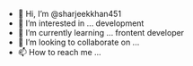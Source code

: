 - 👋 Hi, I’m @sharjeekkhan451
- 👀 I’m interested in ... development
- 🌱 I’m currently learning ... frontent developer
- 💞️ I’m looking to collaborate on ... 
- 📫 How to reach me ...

<!---
sharjeekkhan451/sharjeekkhan451 is a ✨ special ✨ repository because its `README.md` (this file) appears on your GitHub profile.
You can click the Preview link to take a look at your changes.
--->
